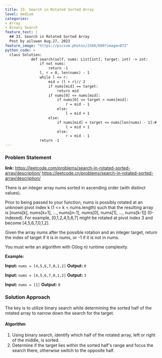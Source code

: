 ```yaml
---
title: 33. Search in Rotated Sorted Array
level: medium
categories:
- Array
- Binary Search
feature_text: |
  ## 33. Search in Rotated Sorted Array
  Post by ailswan Aug.27, 2023
feature_image: "https://picsum.photos/2560/600?image=872"
python_code: >
  class Solution:
            def search(self, nums: List[int], target: int) -> int:
                if not nums:
                    return -1
                l, r = 0, len(nums) - 1
                while l <= r:
                    mid = (l + r)// 2
                    if nums[mid] == target:
                        return mid
                    if nums[0] <= nums[mid]:
                        if nums[0] <= target < nums[mid]:  
                            r = mid - 1
                        else:
                            l = mid + 1
                    else:
                        if nums[mid] < target <= nums[len(nums) - 1]:# notice: here is len(nums) - 1
                            l = mid + 1
                        else:
                            r = mid - 1
                return -1
---
```


### Problem Statement
**link:**
https://leetcode.com/problems/search-in-rotated-sorted-array/description/
https://leetcode.cn/problems/search-in-rotated-sorted-array/description/

There is an integer array nums sorted in ascending order (with distinct values).

Prior to being passed to your function, nums is possibly rotated at an unknown pivot index k (1 <= k < nums.length) such that the resulting array is [nums[k], nums[k+1], ..., nums[n-1], nums[0], nums[1], ..., nums[k-1]] (0-indexed). For example, [0,1,2,4,5,6,7] might be rotated at pivot index 3 and become [4,5,6,7,0,1,2].

Given the array nums after the possible rotation and an integer target, return the index of target if it is in nums, or -1 if it is not in nums.

You must write an algorithm with O(log n) runtime complexity.


**Example:**

**Input:** `nums = [4,5,6,7,0,1,2]`
**Output:** `0`

**Input:** `nums = [4,5,6,7,0,1,2]`
**Output:** `3`

**Input:** `nums = [1]`
**Output:** `0`

### Solution Approach

The key is to utilize binary search while determining the sorted half of the rotated array to narrow down the search for the target.

#### Algorithm

1. Using binary search, identify which half of the rotated array, left or right of the middle, is sorted.
2. Determine if the target lies within the sorted half's range and focus the search there, otherwise switch to the opposite half.
